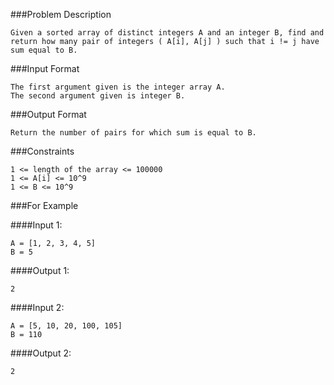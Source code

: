 ###Problem Description
```
Given a sorted array of distinct integers A and an integer B, find and return how many pair of integers ( A[i], A[j] ) such that i != j have sum equal to B.
```

###Input Format

```
The first argument given is the integer array A.
The second argument given is integer B.
```
###Output Format

```
Return the number of pairs for which sum is equal to B.
```
###Constraints

```
1 <= length of the array <= 100000
1 <= A[i] <= 10^9
1 <= B <= 10^9
```
###For Example

####Input 1:
```
A = [1, 2, 3, 4, 5]
B = 5
```
####Output 1:
```
2
```

####Input 2:
```
A = [5, 10, 20, 100, 105]
B = 110
```
####Output 2:
```
2
```